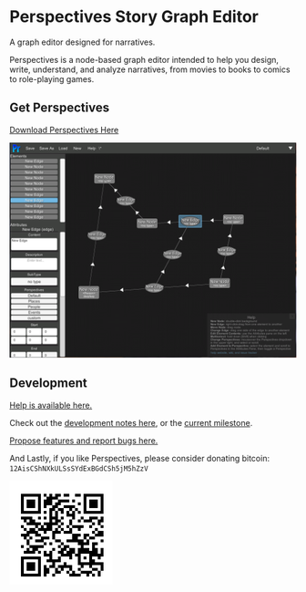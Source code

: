 # Perspectives Story Graph Editor

A graph editor designed for narratives.

Perspectives is a node-based graph editor intended to help you design, write, understand, and analyze narratives, from movies to books to comics to role-playing games.

## Get Perspectives
[Download Perspectives Here](https://github.com/arcandio/Perspectives/releases)

![screenshot](Distro/screenshot_alpha.PNG)

## Development

[Help is available here.](https://github.com/arcandio/Perspectives/wiki)

Check out the [development notes here](dev.md), or the [current milestone](https://github.com/arcandio/Perspectives/milestones/Beta).

[Propose features and report bugs here.](https://github.com/arcandio/Perspectives/issues)

And Lastly, if you like Perspectives, please consider donating bitcoin: `12AisCShNXkULSsSYdExBGdCSh5jM5hZzV`

![12AisCShNXkULSsSYdExBGdCSh5jM5hZzV](Distro/bitcoin_wallet.PNG)